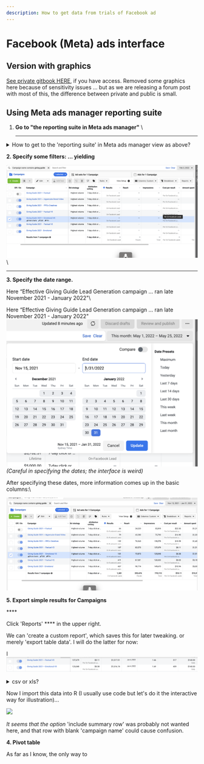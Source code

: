 ```yaml
---
description: How to get data from trials of Facebook ad
---
```


# Facebook (Meta) ads interface

## Version with graphics

[See private gitbook HERE](https://app.gitbook.com/s/-Mf8cHxdwePMZXRTKnEE/core-knowledge-base/marketing-implementation-and-practical-tips/collecting-data-trial-outcomes/facebook-meta-ads-interface), if you have access. Removed some graphics here because of sensitivity issues ... but as we are releasing a forum post with most of this, the difference between private and public is small.

## Using Meta ads manager reporting suite

1. **Go to  "the reporting suite in Meta ads manager"** \
   ****

<details>

<summary>How to get to the 'reporting suite' in Meta ads manager view as above?</summary>

URL should look like: \
[`https://business.facebook.com/adsmanager/reporting/manage?act=ACCOUNTNUMBER&business_id=BUSINESSID`](https://business.facebook.com/adsmanager/reporting/manage?act=678706932730469\&business\_id=1149856198387391)``\
``

1. Go to [https://business.facebook.com/adsmanager/](https://business.facebook.com/adsmanager/manage/campaigns?act=204215465)
2. Click on the relevant account/campaign



</details>

&#x20;**2. Specify some filters: ... yielding**

****![](<../../.gitbook/assets/image (15).png>)****\
****



**3. Specify the date range.**&#x20;

Here “Effective Giving Guide Lead Generation campaign … ran late November 2021 - January 2022"\


Here “Effective Giving Guide Lead Generation campaign … ran late November 2021 - January 2022"\
![](<../../.gitbook/assets/image (19).png>) _(Careful in specifying the dates; the interface is weird)_

After specifying these dates, more information comes up in the basic columns:\


![](<../../.gitbook/assets/image (6).png>)



**5. Export simple results for Campaigns**

&#x20;****&#x20;

Click 'Reports' **** in the upper right.

&#x20;We can 'create a custom report', which saves this for later tweaking. or merely 'export table data'. I will do the latter for now:

I ![](<../../.gitbook/assets/image (8).png>)

<details>

<summary>csv or xls?</summary>

`.csv` and `.xls` formats are about equally good; R and other software can import either one. I'll choose csv because it's a tiny bit simpler... but in other contexts, xls might be useful for exporting multiple sheets.



</details>



Now I import this data into R (I usually use code but let's do it the interactive way for illustration)...

![](broken-reference)

_It seems that the option_ 'include summary row' was probably not wanted here, and that row with blank 'campaign name' could cause confusion.





**4. Pivot table**

As far as I know, the only way to&#x20;





